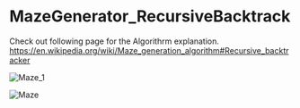 # MazeGenerator_RecursiveBacktrack
 
Check out following page for the Algorithrm explanation.
https://en.wikipedia.org/wiki/Maze_generation_algorithm#Recursive_backtracker


![Maze_1](https://user-images.githubusercontent.com/96617579/181040359-06b6337f-db4c-4d81-ad73-a0d56ab2d208.gif)


![Maze](https://user-images.githubusercontent.com/96617579/181040405-c740a86b-a349-4437-9741-0e2b5aa576aa.gif)
